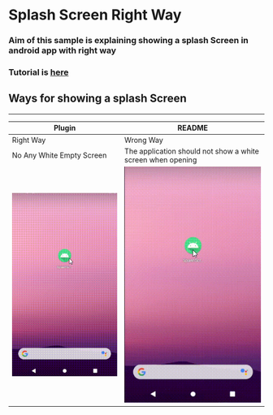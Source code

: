 
# Splash Screen Right Way

### Aim of this sample is explaining showing a splash Screen in android app with right way

### Tutorial is [here](https://medium.com/@cengiz.toru/do%C4%9Fru-splash-screen-haz%C4%B1rlama-bcbb401cf78c?source=---------2------------------)


##  Ways for showing a splash Screen
---
| Plugin | README |
| ------ | ------ |
| Right Way | Wrong Way|
| No Any White Empty Screen | The application should not show a white screen when opening |
| ![Wrong way for splash screen](https://github.com/cengiztoru/SplashScreenRightWay/raw/master/screenshots/right%20way.gif) | ![Wrong way for splash screen](https://github.com/cengiztoru/SplashScreenRightWay/raw/master/screenshots/wrong%20way.gif) |